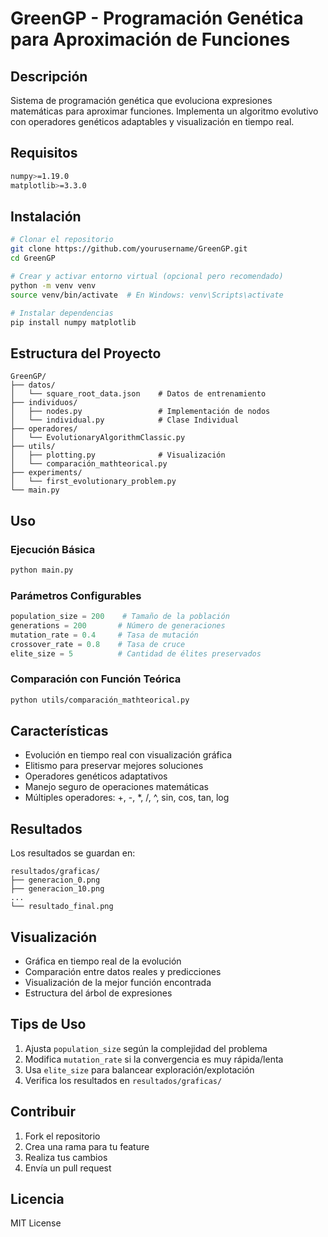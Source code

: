 # GreenGP - Programación Genética para Aproximación de Funciones

## Descripción
Sistema de programación genética que evoluciona expresiones matemáticas para aproximar funciones. Implementa un algoritmo evolutivo con operadores genéticos adaptables y visualización en tiempo real.

## Requisitos
```bash
numpy>=1.19.0
matplotlib>=3.3.0
```

## Instalación
```bash
# Clonar el repositorio
git clone https://github.com/yourusername/GreenGP.git
cd GreenGP

# Crear y activar entorno virtual (opcional pero recomendado)
python -m venv venv
source venv/bin/activate  # En Windows: venv\Scripts\activate

# Instalar dependencias
pip install numpy matplotlib
```

## Estructura del Proyecto
```
GreenGP/
├── datos/
│   └── square_root_data.json    # Datos de entrenamiento
├── individuos/
│   ├── nodes.py                 # Implementación de nodos
│   └── individual.py            # Clase Individual
├── operadores/
│   └── EvolutionaryAlgorithmClassic.py
├── utils/
│   ├── plotting.py              # Visualización
│   └── comparación_mathteorical.py
├── experiments/
│   └── first_evolutionary_problem.py
└── main.py
```

## Uso

### Ejecución Básica
```bash
python main.py
```

### Parámetros Configurables
```python
population_size = 200    # Tamaño de la población
generations = 200       # Número de generaciones
mutation_rate = 0.4     # Tasa de mutación
crossover_rate = 0.8    # Tasa de cruce
elite_size = 5          # Cantidad de élites preservados
```

### Comparación con Función Teórica
```bash
python utils/comparación_mathteorical.py
```

## Características
- Evolución en tiempo real con visualización gráfica
- Elitismo para preservar mejores soluciones
- Operadores genéticos adaptativos
- Manejo seguro de operaciones matemáticas
- Múltiples operadores: +, -, *, /, ^, sin, cos, tan, log

## Resultados
Los resultados se guardan en:
```
resultados/graficas/
├── generacion_0.png
├── generacion_10.png
...
└── resultado_final.png
```

## Visualización
- Gráfica en tiempo real de la evolución
- Comparación entre datos reales y predicciones
- Visualización de la mejor función encontrada
- Estructura del árbol de expresiones

## Tips de Uso
1. Ajusta `population_size` según la complejidad del problema
2. Modifica `mutation_rate` si la convergencia es muy rápida/lenta
3. Usa `elite_size` para balancear exploración/explotación
4. Verifica los resultados en `resultados/graficas/`

## Contribuir
1. Fork el repositorio
2. Crea una rama para tu feature
3. Realiza tus cambios
4. Envía un pull request

## Licencia
MIT License

